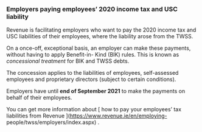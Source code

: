 ###  Employers paying employees’ 2020 income tax and USC liability

Revenue is facilitating employers who want to pay the 2020 income tax and USC
liabilities of their employees, where the liability arose from the TWSS.

On a once-off, exceptional basis, an employer can make these payments, without
having to apply Benefit-in- Kind (BIK) rules. This is known as _concessional
treatment_ for BIK and TWSS debts.

The concession applies to the liabilities of employees, self-assessed
employees and proprietary directors (subject to certain conditions).

Employers have until **end of September 2021** to make the payments on behalf
of their employees.

You can get more information about [ how to pay your employees’ tax
liabilities from Revenue ](https://www.revenue.ie/en/employing-
people/twss/employers/index.aspx) .

